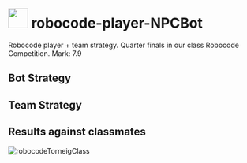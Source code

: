 # <img src="https://github.com/artHub-j/robocode-player-NPCBot/assets/92806890/3f601599-0cf6-427a-be1a-8f06585c85e3" width="40" /> robocode-player-NPCBot
Robocode player + team strategy. Quarter finals in our class Robocode Competition. Mark: 7.9

## Bot Strategy

## Team Strategy

## Results against classmates

![robocodeTorneigClass](https://github.com/artHub-j/robocode-player-NPCBot/assets/92806890/1ae16acd-4b79-447a-8213-3f47116211e7)
